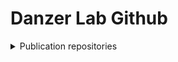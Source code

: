 # Danzer Lab Github

<details>
<summary>Publication repositories</summary>

  - [ALS_Brain_Multiome](https://github.com/DanzerLab/ALS_Brain_Multiome): Single-nucleus ATAC-seq, RNA-Seq and FANS-Seq of the human motor cortex in ALS/ALS-FTD
</details>
